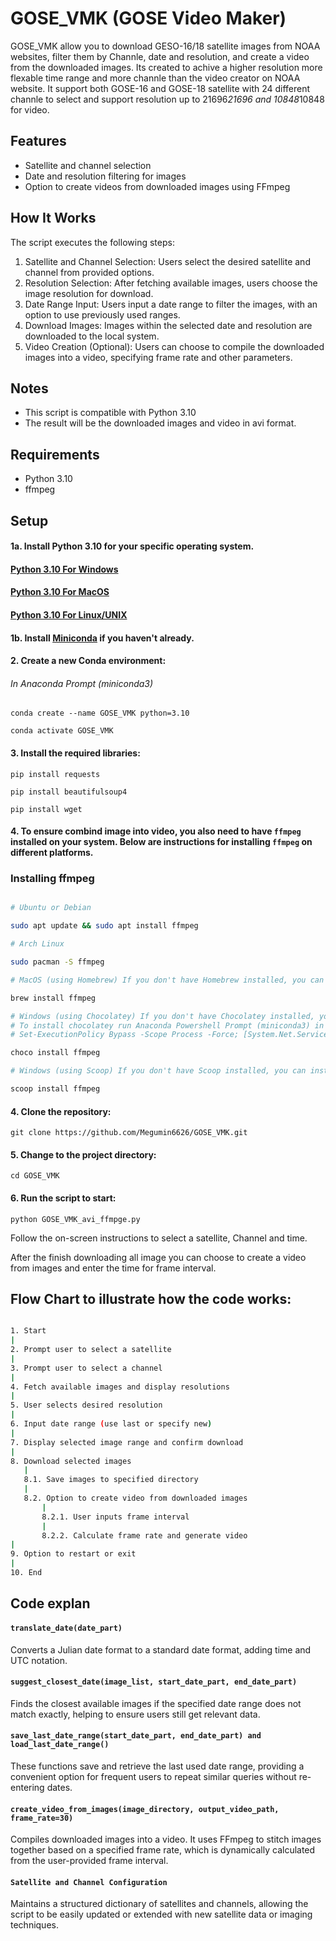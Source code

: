 # GOSE_VMK (GOSE Video Maker)
GOSE_VMK allow you to download GESO-16/18 satellite images from NOAA websites, filter them by Channle, date and resolution, and create a video from the downloaded images.
Its created to achive a higher resolution more flexable time range and more channle than the video creator on NOAA website.
It support both GOSE-16 and GOSE-18 satellite with 24 different channle to select and support resolution up to 21696*21696 and 10848*10848 for video.

## Features

- Satellite and channel selection
- Date and resolution filtering for images
- Option to create videos from downloaded images using FFmpeg

## How It Works

The script executes the following steps:

1. Satellite and Channel Selection: Users select the desired satellite and channel from provided options.
2. Resolution Selection: After fetching available images, users choose the image resolution for download.
3. Date Range Input: Users input a date range to filter the images, with an option to use previously used ranges.
4. Download Images: Images within the selected date and resolution are downloaded to the local system.
5. Video Creation (Optional): Users can choose to compile the downloaded images into a video, specifying frame rate and other parameters.

## Notes

- This script is compatible with Python 3.10
- The result will be the downloaded images and video in avi format.


## Requirements

- Python 3.10
- ffmpeg


## Setup 

#### 1a. Install Python 3.10 for your specific operating system.
#### [Python 3.10 For Windows](https://www.python.org/downloads/windows/)
#### [Python 3.10 For MacOS](https://www.python.org/downloads/macos/)
#### [Python 3.10 For Linux/UNIX](https://www.python.org/downloads/source/)
#### 1b. Install [Miniconda](https://docs.conda.io/en/latest/miniconda.html) if you haven't already.
#### 2. Create a new Conda environment:
###### In Anaconda Prompt (miniconda3)
  `conda create --name GOSE_VMK python=3.10`

  `conda activate GOSE_VMK`
  
#### 3. Install the required libraries:

`pip install requests`

`pip install beautifulsoup4`

`pip install wget`

#### 4. To ensure combind image into video, you also need to have `ffmpeg` installed on your system. Below are instructions for installing `ffmpeg` on different platforms.

### Installing ffmpeg

```bash

# Ubuntu or Debian

sudo apt update && sudo apt install ffmpeg

# Arch Linux

sudo pacman -S ffmpeg

# MacOS (using Homebrew) If you don't have Homebrew installed, you can install it from https://brew.sh/.

brew install ffmpeg

# Windows (using Chocolatey) If you don't have Chocolatey installed, you can install it from https://chocolatey.org/.
# To install chocolatey run Anaconda Powershell Prompt (miniconda3) in Admin and run
# Set-ExecutionPolicy Bypass -Scope Process -Force; [System.Net.ServicePointManager]::SecurityProtocol = [System.Net.ServicePointManager]::SecurityProtocol -bor 3072; iex ((New-Object System.Net.WebClient).DownloadString('https://community.chocolatey.org/install.ps1'))

choco install ffmpeg

# Windows (using Scoop) If you don't have Scoop installed, you can install it from https://scoop.sh/.

scoop install ffmpeg

```

#### 4. Clone the repository: 

`git clone https://github.com/Megumin6626/GOSE_VMK.git`

#### 5. Change to the project directory: 

`cd GOSE_VMK`

#### 6. Run the script to start: 

`python GOSE_VMK_avi_ffmpge.py`

Follow the on-screen instructions to select a satellite, Channel and time.

After the finish downloading all image you can choose to create a video from images and enter the time for frame interval.

## Flow Chart to illustrate how the code works:
```bash

1. Start
|
2. Prompt user to select a satellite
|
3. Prompt user to select a channel
|
4. Fetch available images and display resolutions
|
5. User selects desired resolution
|
6. Input date range (use last or specify new)
|
7. Display selected image range and confirm download
|
8. Download selected images
   |
   8.1. Save images to specified directory
   |
   8.2. Option to create video from downloaded images
       |
       8.2.1. User inputs frame interval
       |
       8.2.2. Calculate frame rate and generate video
|
9. Option to restart or exit
|
10. End
```


## Code explan 

#### `translate_date(date_part)`

Converts a Julian date format to a standard date format, adding time and UTC notation.

#### `suggest_closest_date(image_list, start_date_part, end_date_part)`

Finds the closest available images if the specified date range does not match exactly, helping to ensure users still get relevant data.

#### `save_last_date_range(start_date_part, end_date_part) and load_last_date_range()`

These functions save and retrieve the last used date range, providing a convenient option for frequent users to repeat similar queries without re-entering dates.

#### `create_video_from_images(image_directory, output_video_path, frame_rate=30)`

Compiles downloaded images into a video. It uses FFmpeg to stitch images together based on a specified frame rate, which is dynamically calculated from the user-provided frame interval.

#### `Satellite and Channel Configuration`

Maintains a structured dictionary of satellites and channels, allowing the script to be easily updated or extended with new satellite data or imaging techniques.




